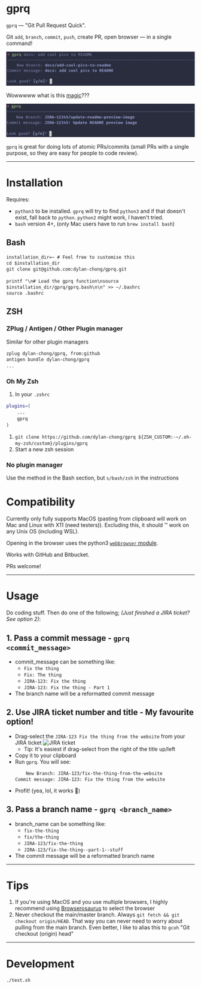 # gprq

`gprq` — "Git Pull Request Quick".

Git `add`, `branch`, `commit`, `push`, create PR, open browser — in a single command!

![So quick an easy!](docs/gprq_simple_prompt_commit_message.png)

Wowwwww what is this [magic](#marker-jira-ticket)???

![Waaaaaaaaaaaaaaat. Learn more below!](docs/gprq_simple_prompt_jira.png)

`gprq` is great for doing lots of atomic PRs/commits (small PRs with a single
purpose, so they are easy for people to code review).

---

# Installation

Requires:
- `python3` to be installed. `gprq` will try to find `python3` and if that
  doesn't exist, fall back to `python`. `python2` might work, I haven't tried.
- `bash` version 4+, (only Mac users have to run `brew install bash`)

## Bash

```
installation_dir=~ # Feel free to customise this
cd $installation_dir
git clone git@github.com:dylan-chong/gprq.git

printf "\n# Load the gprq function\nsource $installation_dir/gprq/gprq.bash\n\n" >> ~/.bashrc
source .bashrc
```

## ZSH

### ZPlug / Antigen / Other Plugin manager

Similar for other plugin managers

```zsh
zplug dylan-chong/gprq, from:github
antigen bundle dylan-chong/gprq
...
```

### Oh My Zsh

1. In your `.zshrc`
```zsh
plugins=(
    ...
    gprq
)
```
1. `git clone https://github.com/dylan-chong/gprq ${ZSH_CUSTOM:-~/.oh-my-zsh/custom}/plugins/gprq`
1. Start a new zsh session

### No plugin manager

Use the method in the Bash section, but `s/bash/zsh` in the instructions

# Compatibility

Currently only fully supports MacOS (pasting from clipboard will work on Mac
and Linux with X11 (need testers)).
Excluding this, it should :tm: work on any Unix OS (including WSL).

Opening in the browser uses the python3 [`webbrowser`
module](https://docs.python.org/3/library/webbrowser.html).

Works with GitHub and Bitbucket.

PRs welcome!

---

# Usage

Do coding stuff.
Then do one of the following; *(Just finished a JIRA ticket? See option 2)*:

## 1. Pass a commit message - `gprq <commit_message>`

- commit_message can be something like:
    - `Fix the thing`
    - `Fix: The thing`
    - `JIRA-123: Fix the thing`
    - `JIRA-123: Fix the thing - Part 1`
- The branch name will be a reformatted commit message

## <span id="marker-jira-ticket">2. Use JIRA ticket number and title - My favourite option!</span>

- Drag-select the `JIRA-123 Fix the thing from the
website` from your JIRA ticket ![JIRA ticket](./docs/jira_screenshot.png)
    - Tip: It's easiest if drag-select from the right of the title up/left
- Copy it to your clipboard
- Run `gprq`. You will see:
    ```
        New Branch: JIRA-123/fix-the-thing-from-the-website
    Commit message: JIRA-123: Fix the thing from the website
    ```
- Profit! (yea, lol, it works :shrug:)

## 3. Pass a branch name - `gprq <branch_name>`

- branch_name can be something like:
    - `fix-the-thing`
    - `fix/the-thing`
    - `JIRA-123/fix-the-thing`
    - `JIRA-123/fix-the-thing--part-1--stuff`
- The commit message will be a reformatted branch name

---

# Tips

1. If you're using MacOS and you use multiple browsers, I highly recommend
   using [Browserosaurus](https://browserosaurus.com/) to select the browser
1. Never checkout the main/master branch. Always `git fetch && git checkout origin/HEAD`.
   That way you can never need to worry about pulling from the main branch.
   Even better, I like to alias this to `gcoh` "Git checkout (origin) head"

---

# Development

```
./test.sh
```
